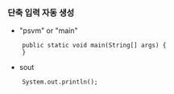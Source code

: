 

### 단축 입력 자동 생성
* "psvm" or "main"
```
    public static void main(String[] args) {
    }
```
* sout
```
    System.out.println();
```